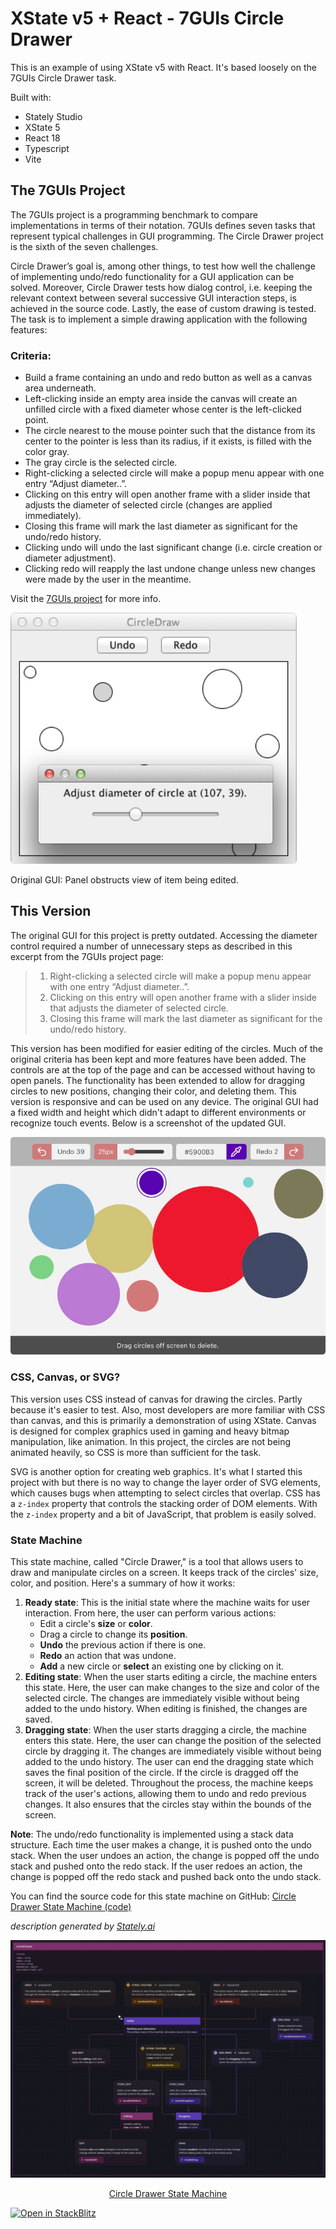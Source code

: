 # XState v5 + React - 7GUIs Circle Drawer

This is an example of using XState v5 with React. It's based loosely on the 7GUIs Circle Drawer task.

Built with:

- Stately Studio
- XState 5
- React 18
- Typescript
- Vite

## The 7GUIs Project

The 7GUIs project is a programming benchmark to compare implementations in terms of their notation. 7GUIs defines seven tasks that represent typical challenges in GUI programming. The Circle Drawer project is the sixth of the seven challenges.

Circle Drawer’s goal is, among other things, to test how well the challenge of implementing undo/redo functionality for a GUI application can be solved. Moreover, Circle Drawer tests how dialog control, i.e. keeping the relevant context between several successive GUI interaction steps, is achieved in the source code. Lastly, the ease of custom drawing is tested. The task is to implement a simple drawing application with the following features:

### Criteria:

- Build a frame containing an undo and redo button as well as a canvas area underneath.
- Left-clicking inside an empty area inside the canvas will create an unfilled circle with a fixed diameter whose center is the left-clicked point.
- The circle nearest to the mouse pointer such that the distance from its center to the pointer is less than its radius, if it exists, is filled with the color gray.
- The gray circle is the selected circle.
- Right-clicking a selected circle will make a popup menu appear with one entry “Adjust diameter..”.
- Clicking on this entry will open another frame with a slider inside that adjusts the diameter of selected circle (changes are applied immediately).
- Closing this frame will mark the last diameter as significant for the undo/redo history.
- Clicking undo will undo the last significant change (i.e. circle creation or diameter adjustment).
- Clicking redo will reapply the last undone change unless new changes were made by the user in the meantime.

Visit the [7GUIs project](https://eugenkiss.github.io/7guis/tasks#circle "Circle Drawer") for more info.

<img src="public/original-circle-drawer.png" alt="Circle Drawer" />

Original GUI: Panel obstructs view of item being edited.

## This Version

The original GUI for this project is pretty outdated. Accessing the diameter control required a number of unnecessary steps as described in this excerpt from the 7GUIs project page:

> 1. Right-clicking a selected circle will make a popup menu appear with one entry “Adjust diameter..”.
> 2. Clicking on this entry will open another frame with a slider inside that adjusts the diameter of selected circle.
> 3. Closing this frame will mark the last diameter as significant for the undo/redo history.

This version has been modified for easier editing of the circles. Much of the original criteria has been kept and more features have been added. The controls are at the top of the page and can be accessed without having to open panels. The functionality has been extended to allow for dragging circles to new positions, changing their color, and deleting them. This version is responsive and can be used on any device. The original GUI had a fixed width and height which didn't adapt to different environments or recognize touch events. Below is a screenshot of the updated GUI.

<img src="public/circle-drawer.png" alt="Circle Drawer" />

### CSS, Canvas, or SVG?

This version uses CSS instead of canvas for drawing the circles. Partly because it's easier to test. Also, most developers are more familiar with CSS than canvas, and this is primarily a demonstration of using XState. Canvas is designed for complex graphics used in gaming and heavy bitmap manipulation, like animation. In this project, the circles are not being animated heavily, so CSS is more than sufficient for the task.

SVG is another option for creating web graphics. It's what I started this project with but there is no way to change the layer order of SVG elements, which causes bugs when attempting to select circles that overlap. CSS has a `z-index` property that controls the stacking order of DOM elements. With the `z-index` property and a bit of JavaScript, that problem is easily solved.

### State Machine

This state machine, called "Circle Drawer," is a tool that allows users to draw and manipulate circles on a screen. It keeps track of the circles' size, color, and position. Here's a summary of how it works:

1. **Ready state**: This is the initial state where the machine waits for user interaction. From here, the user can perform various actions:
   - Edit a circle's **size** or **color**.
   - Drag a circle to change its **position**.
   - **Undo** the previous action if there is one.
   - **Redo** an action that was undone.
   - **Add** a new circle or **select** an existing one by clicking on it.
2. **Editing state**: When the user starts editing a circle, the machine enters this state. Here, the user can make changes to the size and color of the selected circle. The changes are immediately visible without being added to the undo history. When editing is finished, the changes are saved.
3. **Dragging state**: When the user starts dragging a circle, the machine enters this state. Here, the user can change the position of the selected circle by dragging it. The changes are immediately visible without being added to the undo history. The user can end the dragging state which saves the final position of the circle. If the circle is dragged off the screen, it will be deleted. Throughout the process, the machine keeps track of the user's actions, allowing them to undo and redo previous changes. It also ensures that the circles stay within the bounds of the screen.

**Note**: The undo/redo functionality is implemented using a stack data structure. Each time the user makes a change, it is pushed onto the undo stack. When the user undoes an action, the change is popped off the undo stack and pushed onto the redo stack. If the user redoes an action, the change is popped off the redo stack and pushed back onto the undo stack.

You can find the source code for this state machine on GitHub: [Circle Drawer State Machine (code)](https://github.com/stevebarakat/circle-drawer/blob/main/src/machine.ts)

_description generated by [Stately.ai](https://stately.ai/registry/editor/35199c04-6caf-4633-a21d-2550be97dcc9?machineId=84088955-1f67-4d91-af89-425c5e55324e "Circle Drawer")_

<img src="public/machine.jpg" alt="Circle Drawer" />
<p align="center">
    <a href="https://stately.ai/registry/editor/35199c04-6caf-4633-a21d-2550be97dcc9?machineId=84088955-1f67-4d91-af89-425c5e55324e">Circle Drawer State Machine</a>
</p>

[![Open in StackBlitz](https://developer.stackblitz.com/img/open_in_stackblitz.svg)](https://stackblitz.com/github.com/stevebarakat/circle-drawer)
